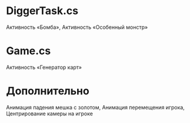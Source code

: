 
# DiggerTask.cs 
Активность «Бомба», Активность «Особенный монстр»

# Game.cs
Активность «Генератор карт»

# Дополнительно
Анимация падения мешка с золотом,
Анимация перемещения игрока,
Центрирование камеры на игроке
